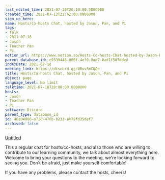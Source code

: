 ```yaml
---
last_edited_time: 2021-07-20T20:10:00.0000000
created_time: 2021-07-13T22:42:00.0000000
sign_up_here: 
name: Hosts/Co-hosts Chat, hosted by Jason, Pan, and Pi
tags:
- Talk
- 2021-07-18
- Jason
- Teacher Pan
- Pi
notion_url: https://www.notion.so/Hosts-Co-hosts-Chat-hosted-by-Jason-Pan-and-Pi-40e04006a728476bb2334b79fd35def7
parent_database_id: e9339446-880f-4ef0-8ad7-8ad1f507dded
indexDate: 2021-07-18
meeting_link: https://discord.gg/bBuv3mCQQe
title: Hosts/Co-hosts Chat, hosted by Jason, Pan, and Pi
object: page
language_level: No limit
talktime: 2021-07-18T20:00:00.0000000
hosts:
- Jason
- Teacher Pan
- Pi
software: Discord
parent_type: database_id
id: 40e04006-a728-476b-b233-4b79fd35def7
archived: false
---
```




[Untitled](https://www.notion.so/d637a27eb33f44cbb92a56c3359cc567)   



This a regular chat for hosts/co-hosts, and also those who are willing to contribute to our learning community, we talk about almost everything here. Welcome to bring your questions to the meeting, we're looking forward to seeing you. Don't be afraid, just make yourself comfortable!

If you have any problems, please contact the hosts, cheers!



